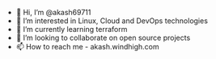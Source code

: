 - 👋 Hi, I’m @akash69711
- 👀 I’m interested in Linux, Cloud and DevOps technologies
- 🌱 I’m currently learning terraform
- 💞️ I’m looking to collaborate on open source projects
- 📫 How to reach me - akash.windhigh.com

<!---
akash69711/akash69711 is a ✨ special ✨ repository because its `README.md` (this file) appears on your GitHub profile.
You can click the Preview link to take a look at your changes.
--->
